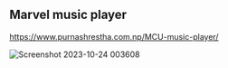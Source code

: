 ## Marvel music player

https://www.purnashrestha.com.np/MCU-music-player/

![Screenshot 2023-10-24 003608](https://github.com/purnasth/Web-Dev-Project-for-Hacktoberfest2023/assets/107195487/811a5a82-c31e-42d8-938c-402617b006ce)
